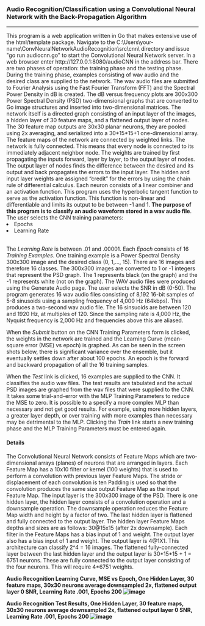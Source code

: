 <h3>Audio Recognition/Classification using a Convolutional Neural Network with the Back-Propagation Algorithm</h3>
<hr>
This program is a web application written in Go that makes extensive use of the html/template package.
Navigate to the C:\Users\your-name\ConvNeuralNetworkAudioRecognition\src\cnn\ directory and issue "go run audiocnn.go" to
start the Convolutional Neural Network server. In a web browser enter http://127.0.0.1:8080/audioCNN
in the address bar.  There are two phases of operation:  the training phase and the testing phase.  During the training
phase, examples consisting of wav audio and the desired class are supplied to the network.  The wav audio files are submitted
to Fourier Analysis using the Fast Fourier Transform (FFT) and the Spectral Power Density in dB is created.  The dB versus frequency plots
are 300x300 Power Spectral Density (PSD) two-dimensional graphs that are converted to Go image structures and inserted into two-dimensional matrices.
The network itself is a directed graph consisting of an input layer of the images, a hidden layer of 30 feature maps, and
a flattened output layer of nodes. The 30 feature map outputs are 30x30 planar neurons, they are pooled using 2x averaging, and 
serialized into a 30*15*15+1 one-dimensional array.  The feature maps of the network are connected by weighted
links.  The network is fully connected.  This means that every node is connected to its immediately adjacent neighbor node.  The weights are trained
by first propagating the inputs forward, layer by layer, to the output layer of nodes.  The output layer of nodes finds the
difference between the desired and its output and back propagates the errors to the input layer.  The hidden and input layer
weights are assigned “credit” for the errors by using the chain rule of differential calculus.  Each neuron consists of a
linear combiner and an activation function.  This program uses the hyperbolic tangent function to serve as the activation function.
This function is non-linear and differentiable and limits its output to be between -1 and 1.  <b>The purpose of this program is to classify an
audio waveform stored in a wav audio file</b>.
The user selects the CNN training parameters:
<li>Epochs</li>
<li>Learning Rate</li>
<br />
<p>
The <i>Learning Rate</i> is between .01 and .00001.  Each <i>Epoch</i> consists of 16 <i>Training Examples</i>.  
One training example is a Power Spectral Density 300x300 image and the desired class (0, 1,…, 15).  There are 16 images and therefore 16 classes.
The 300x300 images are converted to 1 or -1 integers that represent the PSD graph.
The 1 represents black (on the graph)  and the -1 represents white (not on the graph).  The WAV audio files were produced using the Generate Audio page.  The user selects the SNR in
dB (0-50).  The program generates 16 wav audio files consisting of 8,192 16-bit samples of 5-8 sinusoids using a sampling frequency of 4,000 Hz (64kbps).  This
produces a two-second wav audio file.  The 16 sinsuoids are between 120 and 1920 Hz, at multiples of 120.  Since the sampling rate is 4,000 Hz, the Nyquist frequency 
is 2,000 Hz and frequencies above this are aliased.
</p>
<p>
When the <i>Submit</i> button on the CNN Training Parameters form is clicked, the weights in the network are trained
and the Learning Curve (mean-square error (MSE) vs epoch) is graphed.  As can be seen in the screen shots below, there is significant variance over the ensemble,
but it eventually settles down after about 100 epochs. An epoch is the forward and backward propagation of all the 16 training samples.
</p>
<p>
When the <i>Test</i> link is clicked, 16 examples are supplied to the CNN.  It classifies the audio wav files.
The test results are tabulated and the actual PSD images are graphed from the wav files that were supplied to the CNN.
It takes some trial-and-error with the MLP Training Parameters to reduce the MSE to zero.  It is possible to a specify a 
more complex MLP than necessary and not get good results.  For example, using more hidden layers, a greater layer depth,
or over training with more examples than necessary may be detrimental to the MLP.  Clicking the <i>Train</i> link starts a new training
phase and the MLP Training Parameters must be entered again.
</p>
<h4>Details</h4>
<p>
 The Convolutional Neural Network consists of Feature Maps which are two-dimensional
arrays (planes) of neurons that are arranged in layers.  Each Feature Map has a
10x10 filter or kernel (100 weights) that is used to perform a convolution with previous
layer Feature Maps.  The stride or displacement of each convolution is ten
Padding is used so that the convolution produces the same size output Feature Map as
the input Feature Map.  The input layer is the 300x300 image of the PSD.  There is
one hidden layer, the hidden layer consists of a convolution operation and
a downsample operation.  The downsample operation reduces the Feature Map width and
height by a factor of two.  The last hidden layer is flattened and fully connected
to the output layer.  The hidden layer Feature Maps depths and sizes are as follows:
30@15x15 (after 2x downsample).  Each filter in the Feature Maps has a bias input of 1 and weight.
The output layer also has a bias input of 1 and weight.  The output layer is 4@1X1.
This architecture can classify 2^4 = 16 images.  The flattened fully-connected layer
between the last hidden layer and the output layer is 30*15*15 + 1 = 6751 neurons.
These are fully connected to the output layer consisting of the four neurons.
This will require 4*6751 weights. 
</p>

<b>Audio Recognition Learning Curve, MSE vs Epoch, One Hidden Layer, 30 feature maps, 30x30 neurons average downsampled 2x, flattened output layer
<b>0 SNR, Learning Rate .001, Epochs 200
![image](https://github.com/user-attachments/assets/c8029ef4-860a-40ad-82c4-4be57129ffd3)

<b>Audio Recognition Test Results, One Hidden Layer, 30 feature maps, 30x30 neurons average downsampled 2x, flattened output layer</b>
<b>0 SNR, Learning Rate .001, Epochs 200
![image](https://github.com/user-attachments/assets/9720cb82-78ce-4102-b4f4-092385e66073)




